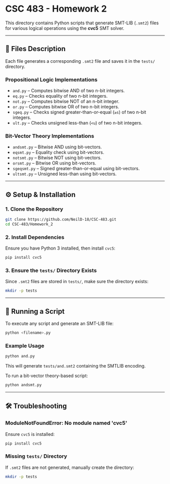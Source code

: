 # CSC 483 - Homework 2

This directory contains Python scripts that generate SMT-LIB (`.smt2`) files for various logical operations using the **cvc5** SMT solver.

---

## 📂 Files Description

Each file generates a corresponding `.smt2` file and saves it in the `tests/` directory.

### **Propositional Logic Implementations**
- `and.py` – Computes bitwise AND of two n-bit integers.
- `eq.py` – Checks equality of two n-bit integers.
- `not.py` – Computes bitwise NOT of an n-bit integer.
- `or.py` – Computes bitwise OR of two n-bit integers.
- `sgeq.py` – Checks signed greater-than-or-equal (`≥s`) of two n-bit integers.
- `ult.py` – Checks unsigned less-than (`<u`) of two n-bit integers.

### **Bit-Vector Theory Implementations**
- `andsmt.py` – Bitwise AND using bit-vectors.
- `eqsmt.py` – Equality check using bit-vectors.
- `notsmt.py` – Bitwise NOT using bit-vectors.
- `orsmt.py` – Bitwise OR using bit-vectors.
- `sgeqsmt.py` – Signed greater-than-or-equal using bit-vectors.
- `ultsmt.py` – Unsigned less-than using bit-vectors.

---

## ⚙️ Setup & Installation

### **1. Clone the Repository**
```bash
git clone https://github.com/NeilD-18/CSC-483.git
cd CSC-483/Homework_2
```

### **2. Install Dependencies**
Ensure you have Python 3 installed, then install `cvc5`:
```bash
pip install cvc5
```

### **3. Ensure the `tests/` Directory Exists**
Since `.smt2` files are stored in `tests/`, make sure the directory exists:
```bash
mkdir -p tests
```

---

## 🚀 Running a Script

To execute any script and generate an SMT-LIB file:

```bash
python <filename>.py
```

### **Example Usage**
```bash
python and.py
```
This will generate `tests/and.smt2` containing the SMTLIB encoding.

To run a bit-vector theory-based script:
```bash
python andsmt.py
```

---

## 🛠️ Troubleshooting

### **ModuleNotFoundError: No module named 'cvc5'**
Ensure `cvc5` is installed:
```bash
pip install cvc5
```

### **Missing `tests/` Directory**
If `.smt2` files are not generated, manually create the directory:
```bash
mkdir -p tests
```


